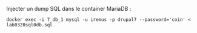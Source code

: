 Injecter un dump SQL dans le container MariaDB :

	docker exec -i 7_db_1 mysql -u iremus -p drupal7 --password='coin' < lab0320sql0db.sql